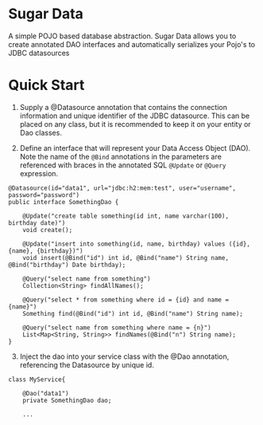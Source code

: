 # Sugar Data
A simple POJO based database abstraction.  Sugar Data allows you to create annotated DAO interfaces and automatically serializes your Pojo's to JDBC datasources

# Quick Start

1. Supply a @Datasource annotation that contains the connection information and unique identifier of the JDBC datasource.  This can be placed on any class, but it is recommended to keep it on your entity or Dao classes.

2. Define an interface that will represent your Data Access Object (DAO).  Note the name of the ```@Bind``` annotations in the parameters are referenced with braces in the annotated SQL ```@Update``` or ```@Query``` expression.

```
@Datasource(id="data1", url="jdbc:h2:mem:test", user="username", password="password")
public interface SomethingDao {

    @Update("create table something(id int, name varchar(100), birthday date)")
    void create();
    
    @Update("insert into something(id, name, birthday) values ({id}, {name}, {birthday})")
    void insert(@Bind("id") int id, @Bind("name") String name, @Bind("birthday") Date birthday);
    
    @Query("select name from something")
    Collection<String> findAllNames();

    @Query("select * from something where id = {id} and name = {name}")
    Something find(@Bind("id") int id, @Bind("name") String name);
    
    @Query("select name from something where name = {n}")
    List<Map<String, String>> findNames(@Bind("n") String name);
}
```

3.  Inject the dao into your service class with the @Dao annotation, referencing the Datasource by unique id.
```
class MyService{

    @Dao("data1")
    private SomethingDao dao;
    
    ...
```    
